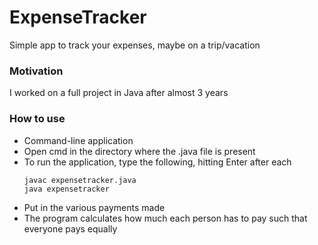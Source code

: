 # ExpenseTracker
Simple app to track your expenses, maybe on a trip/vacation

### Motivation
I worked on a full project in Java after almost 3 years

### How to use
* Command-line application
* Open cmd in the directory where the .java file is present
* To run the application, type the following, hitting Enter after each
  ```console
  javac expensetracker.java
  java expensetracker
  ```
* Put in the various payments made
* The program calculates how much each person has to pay such that everyone pays equally
